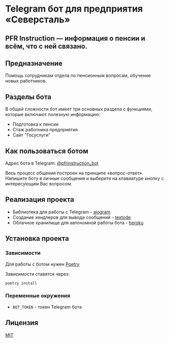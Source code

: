 # Telegram бот для предприятия «Северсталь»

## **PFR Instruction** — информация о пенсии и всём, что с ней связано.

## Предназначение
Помощь сотрудникам отдела по пенсионным вопросам, обучение новых работников.

## Разделы бота
В общей сложности бот имеет три основных раздела с функциями, которые включают полезную информацию:
- Подготовка к пенсии
- Стаж работника предприятия
- Сайт "Госуслуги"

## Как пользоваться ботом
Адрес бота в Telegram: [@pfrinstruction_bot](https://t.me/pfrinstruction_bot)

Весь процесс общения построен на принципе «вопрос-ответ». 
Напишите боту в личные сообщения и выберите на клавиатуре кнопку с 
интересующим Вас вопросом.

## Реализация проекта
- Библиотека для работы с Telegram - [aiogram](https://github.com/aiogram/aiogram)
- Создание хендлеров для вывода сообщений - [textode](https://github.com/Masynchin/textode)
- Облачное хранилище для автономной работы бота - [heroku](https://heroku.com)

## Установка проекта
### Зависимости
Для работы с ботом нужен [Poetry](https://github.com/python-poetry/poetry)

Зависимости ставятся через:
```
poetry install
```

### Переменные окружения
- `BOT_TOKEN` - токен Telegram бота


## Лицензия
[MIT](https://github.com/bullbesh/pfr_instruction/blob/main/license.md)

